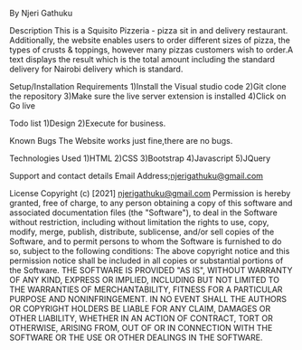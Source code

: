 By Njeri Gathuku

Description This is a Squisito Pizzeria - pizza sit in and delivery restaurant. Additionally, the website enables users to order different sizes of pizza, the types of crusts & toppings, however many pizzas customers wish to order.A text  displays the result which is  the total amount including the standard delivery for Nairobi delivery which is standard.

Setup/Installation Requirements 1)Install the Visual studio code 2)Git clone the repository 3)Make sure the live server extension is installed 4)Click on Go live

Todo list 1)Design 2)Execute for business.

Known Bugs The Website works just fine,there are no bugs.

Technologies Used 1)HTML 2)CSS 3)Bootstrap 4)Javascript 5)JQuery

Support and contact details Email Address;njerigathuku@gmail.com

License Copyright (c) [2021] njerigathuku@gmail.com Permission is hereby granted, free of charge, to any person obtaining a copy of this software and associated documentation files (the "Software"), to deal in the Software without restriction, including without limitation the rights to use, copy, modify, merge, publish, distribute, sublicense, and/or sell copies of the Software, and to permit persons to whom the Software is furnished to do so, subject to the following conditions: The above copyright notice and this permission notice shall be included in all copies or substantial portions of the Software. THE SOFTWARE IS PROVIDED "AS IS", WITHOUT WARRANTY OF ANY KIND, EXPRESS OR IMPLIED, INCLUDING BUT NOT LIMITED TO THE WARRANTIES OF MERCHANTABILITY, FITNESS FOR A PARTICULAR PURPOSE AND NONINFRINGEMENT. IN NO EVENT SHALL THE AUTHORS OR COPYRIGHT HOLDERS BE LIABLE FOR ANY CLAIM, DAMAGES OR OTHER LIABILITY, WHETHER IN AN ACTION OF CONTRACT, TORT OR OTHERWISE, ARISING FROM, OUT OF OR IN CONNECTION WITH THE SOFTWARE OR THE USE OR OTHER DEALINGS IN THE SOFTWARE.